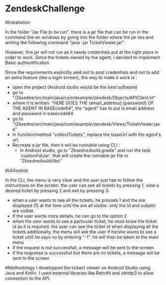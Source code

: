 # ZendeskChallenge
 
#Installation

In the folder "Jar File to be run", there is a jar file that can be run in the command line on windows by going into the folder where the jar lies
and writing the following command "java -jar TicketViewer.jar".

However, this jar will not run as it needs credentials put at the right place in order to work.
Since the tickets owned by the agent, i decided to implement Basic authentification

Since the requirements explicitly said not to post credentials and not to add an extra feature (like a login screen), the way to make it work is :
 - open the project (Android studio would be the best software)
 - go to "/Zksedne/src/main/java/com/example/zendesk/Objects/APIClient.kt" 
 - where it is written: "HERE GOES THE {email_address}:{password} OF THE AGENT IN BASEcode64", the "agent" has to put is email address and password in basecode64
 - go to "/Zksedne/src/main/java/com/example/zendesk/Views/TicketViewer.java"
 - in function/method "collectTickets", replace the baseUrl with the agent's url.
 - Recreate a jar file, then it will be runnable using CLI :
      * In Android studio, go to "Zksedne/build.gradle" and run the task 'customFatJar'. that will create the runnable jar file in "Zksedne/build/libs"

#Utilization

In the CLI, the menu is very clear and the user just has to follow the instructions on the screen.
the user can see all tickets by pressing 1, view a desired ticket by pressing 2 and exit by pressing 3.

  * when a user wants to see all the tickets, he presses 1 and the are displayed 25 at the time until the are all visible. only the Id and subject are visible
  * if the user wants more details, he can go to the option 2 
  * when the user wants to see a particular ticket, he must know the ticket id as it is required. the user can see the ticket id when displaying all the tickets
additionally, the menu will ask the user if he/she wants to see a ticket until he says no by entering "-1". he will then be taken to the main menu
  * if the request is not successfull, a message will be sent to the screen.
  * if the response is successfull but there are no tickets, a message will be sent to the screen


#Methodology
I developped the tickect viewer on Android Studio using Java and Kotlin. I used external libraries like Retrofit and okhttp3 to allow connection to the API.
